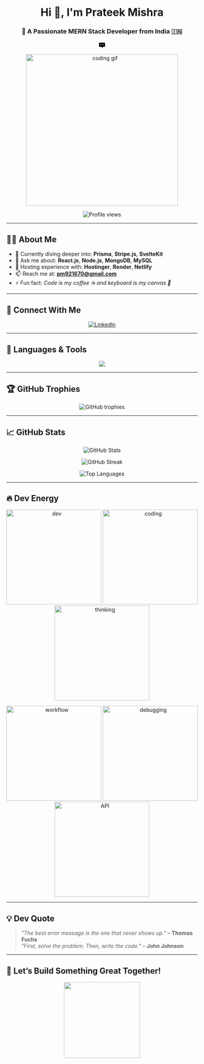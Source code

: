<h1 align="center">Hi 👋, I'm Prateek Mishra</h1>
<h3 align="center">🚀 A Passionate MERN Stack Developer from India 🇮🇳</h3>

<p align="center">
<svg width="20px" height="20px" viewBox="0 0 20 20" xmlns="http://www.w3.org/2000/svg"><path d="M16 4H4c-1.101 0-2 .9-2 2v7c0 1.1.899 2 2 2h4l4 3v-3h4c1.1 0 2-.9 2-2V6c0-1.1-.9-2-2-2zM6 10.6a1.1 1.1 0 1 1 0-2.2 1.1 1.1 0 0 1 0 2.2zm4 0a1.1 1.1 0 1 1 0-2.2 1.1 1.1 0 0 1 0 2.2zm4 0a1.1 1.1 0 1 1 0-2.2 1.1 1.1 0 0 1 0 2.2z"/></svg>
</p>

<p align="center">
  <img src="https://media.giphy.com/media/qgQUggAC3Pfv687qPC/giphy.gif" width="400" alt="coding gif" />
</p>

<p align="center">
  <img src="https://komarev.com/ghpvc/?username=prateekmishraaa&label=Profile%20views&color=0e75b6&style=flat" alt="Profile views" />
</p>

---

## 👨‍💻 About Me

- 🌱 Currently diving deeper into: **Prisma**, **Stripe.js**, **SvelteKit**
- 💬 Ask me about: **React.js**, **Node.js**, **MongoDB**, **MySQL**
- 🔭 Hosting experience with: **Hostinger**, **Render**, **Netlify**
- 📫 Reach me at: **pm921670@gmail.com**
- ⚡ Fun fact: *Code is my coffee ☕ and keyboard is my canvas 🎨*

---

## 🔗 Connect With Me

<p align="center">
  <a href="https://linkedin.com/in/prateek-mishra" target="_blank">
    <img src="https://skillicons.dev/icons?i=linkedin" alt="LinkedIn" />
  </a>
</p>

---

## 🧰 Languages & Tools

<p align="center">
  <img src="https://skillicons.dev/icons?i=react,nodejs,mongodb,mysql,js,html,css,tailwind,svelte,prisma,stripe,vercel,netlify" />
</p>

---

## 🏆 GitHub Trophies

<p align="center">
  <img src="https://github-profile-trophy.vercel.app/?username=prateekmishraaa&theme=dracula&margin-w=15&margin-h=15" alt="GitHub trophies" />
</p>

---

## 📈 GitHub Stats

<p align="center">
  <img src="https://github-readme-stats.vercel.app/api?username=prateekmishraaa&show_icons=true&theme=radical" alt="GitHub Stats" />
</p>
<p align="center">
  <img src="https://github-readme-streak-stats.herokuapp.com/?user=prateekmishraaa&theme=radical" alt="GitHub Streak" />
</p>
<p align="center">
  <img src="https://github-readme-stats.vercel.app/api/top-langs/?username=prateekmishraaa&layout=compact&theme=radical" alt="Top Languages" />
</p>

---

## 🔥 Dev Energy

<p align="center">
  <img src="https://media.giphy.com/media/3o7abKhOpu0NwenH3O/giphy.gif" width="250" alt="dev" />
  <img src="https://media.giphy.com/media/lP8xu5t2DLGG045H8F/giphy.gif" width="250" alt="coding" />
  <img src="https://media.giphy.com/media/2IudUHdI075HL02Pkk/giphy.gif" width="250" alt="thinking" />
</p>
<p align="center">
  <img src="https://media.giphy.com/media/Y4ak9Ki2GZCbJxAnJD/giphy.gif" width="250" alt="workflow" />
  <img src="https://media.giphy.com/media/jRf5fsn8G6YaogAWxn/giphy.gif" width="250" alt="debugging" />
  <img src="https://media.giphy.com/media/f3iwJFOVOwuy7K6FFw/giphy.gif" width="250" alt="API" />
</p>

---

## 💡 Dev Quote

> _"The best error message is the one that never shows up."_ – **Thomas Fuchs**  
> _"First, solve the problem. Then, write the code."_ – **John Johnson**

---

## 🚀 Let’s Build Something Great Together!

<p align="center">
  <img src="https://media.giphy.com/media/xT0BKiaM2VGJ411fY4/giphy.gif" width="200" />
</p>
